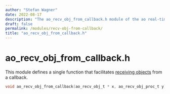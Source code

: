 ```yaml
---
author: "Stefan Wagner"
date: 2022-08-17
description: "The ao_recv_obj_from_callback.h module of the ao real-time operating system."
draft: false
permalink: /modules/recv-obj-from-callback/
title: "ao_recv_obj_from_callback.h"
---
```


# ao_recv_obj_from_callback.h

This module defines a single function that facilitates [receiving objects](recv-obj.md) from a callback.

```c
void ao_recv_obj_from_callback(ao_recv_obj_t * x, ao_recv_obj_proc_t y);
```
